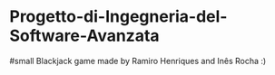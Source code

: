 # Progetto-di-Ingegneria-del-Software-Avanzata

#small Blackjack game made by Ramiro Henriques and Inês Rocha :)
